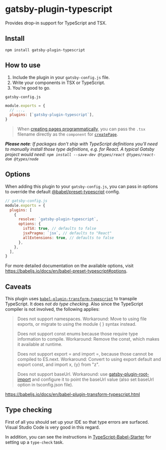 # gatsby-plugin-typescript

Provides drop-in support for TypeScript and TSX.

## Install

`npm install gatsby-plugin-typescript`

## How to use

1.  Include the plugin in your `gatsby-config.js` file.
1.  Write your components in TSX or TypeScript.
1.  You're good to go.

`gatsby-config.js`

```javascript
module.exports = {
  // ...,
  plugins: [`gatsby-plugin-typescript`],
}
```

 > When [creating pages programmatically](/docs/programmatically-create-pages-from-data/#creating-pages), you can pass the `.tsx` filename directly as the `component` for [`createPage`](/docs/actions/#createPage).

_**Please note**: If packages don't ship with TypeScript definitions you'll need to manually install those type definitions, e.g. for React. A typical Gatsby project would need: `npm install --save-dev @types/react @types/react-dom @types/node`_

## Options

When adding this plugin to your `gatsby-config.js`, you can pass in options to override the default [@babel/preset-typescript](https://babeljs.io/docs/en/babel-preset-typescript#options) config.

```javascript
// gatsby-config.js
module.exports = {
  plugins: [
    {
      resolve: `gatsby-plugin-typescript`,
      options: {
        isTSX: true, // defaults to false
        jsxPragma: `jsx`, // defaults to "React"
        allExtensions: true, // defaults to false
      },
    },
  ],
}
```

For more detailed documentation on the available options, visit https://babeljs.io/docs/en/babel-preset-typescript#options.

## Caveats

This plugin uses [`babel-plugin-transform-typescript`](https://babeljs.io/docs/en/babel-plugin-transform-typescript.html)
to transpile TypeScript. It does _not do type checking_. Also since the TypeScript
compiler is not involved, the following applies:

> Does not support namespaces.
> Workaround: Move to using file exports, or
> migrate to using the module { } syntax instead.
>
> Does not support const enums because those require
> type information to compile. Workaround: Remove the
> const, which makes it available at runtime.
>
> Does not support export = and import =, because those
> cannot be compiled to ES.next. Workaround: Convert
> to using export default and export const,
> and import x, {y} from "z".
>
> Does not support baseUrl.
> Workaround: use [gatsby-plugin-root-import](https://www.gatsbyjs.org/packages/gatsby-plugin-root-import/)
> and configure it to point the baseUrl value (also set baseUrl option in tsconfig.json file).

https://babeljs.io/docs/en/babel-plugin-transform-typescript.html

## Type checking

First of all you should set up your IDE so that type errors are surfaced.
Visual Studio Code is very good in this regard.

In addition, you can see the instructions in [TypeScript-Babel-Starter](https://github.com/Microsoft/TypeScript-Babel-Starter)
for setting up a `type-check` task.
